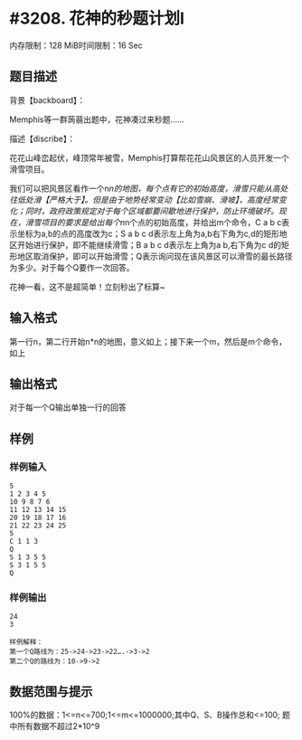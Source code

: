# #3208. 花神的秒题计划Ⅰ

内存限制：128 MiB时间限制：16 Sec

## 题目描述

 

背景【backboard】：

 Memphis等一群蒟蒻出题中，花神凑过来秒题&hellip;&hellip;

 

描述【discribe】：

 花花山峰峦起伏，峰顶常年被雪，Memphis打算帮花花山风景区的人员开发一个滑雪项目。

 

 我们可以把风景区看作一个n*n的地图，每个点有它的初始高度，滑雪只能从高处往低处滑【严格大于】。但是由于地势经常变动【比如雪崩、滑坡】，高度经常变化；同时，政府政策规定对于每个区域都要间歇地进行保护，防止环境破坏。现在，滑雪项目的要求是给出每个n*n个点的初始高度，并给出m个命令，C a b c表示坐标为a,b的点的高度改为c；S a b c d表示左上角为a,b右下角为c,d的矩形地区开始进行保护，即不能继续滑雪；B a b c d表示左上角为a b,右下角为c d的矩形地区取消保护，即可以开始滑雪；Q表示询问现在该风景区可以滑雪的最长路径为多少。对于每个Q要作一次回答。

 

 花神一看，这不是超简单！立刻秒出了标算~

 

## 输入格式

第一行n，第二行开始n*n的地图，意义如上；接下来一个m，然后是m个命令，如上

 

## 输出格式

对于每一个Q输出单独一行的回答

 

## 样例

### 样例输入

    
    5
    1 2 3 4 5
    10 9 8 7 6
    11 12 13 14 15
    20 19 18 17 16
    21 22 23 24 25
    5
    C 1 1 3
    Q
    S 1 3 5 5
    S 3 1 5 5
    Q
     
    
    

### 样例输出

    
    24
    3
     
    样例解释：
    第一个Q路线为：25->24->23->22….->3->2
    第二个Q的路线为：10->9->2
    
    

## 数据范围与提示

100%的数据：1<=n<=700;1<=m<=1000000;其中Q、S、B操作总和<=100;
题中所有数据不超过2*10^9
